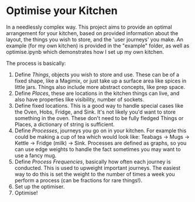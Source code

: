# Optimise your Kitchen
In a needlessly complex way. This project aims to provide an optimal arrangement for your kitchen, based on provided information about the layout, the things you wish to store, and the 'user journeys' you make. An example (for my own kitchen) is provided in the "example" folder, as well as optimise.ipynb which demonstrates how I set up my own kitchen.

The process is basically:
1. Define *Things*, objects you wish to store and use. These can be of a fixed shape, like a Magimix, or just take up a surface area like spices in little jars. Things also include more abstract concepts, like prep space.
2. Define *Places*, these are locations in the kitchen things can live, and also have properties like visibility, number of sockets.
3. Define fixed locations. This is a good way to handle special cases like the Oven, Hobs, Fridge, and Sink. It's not likely you'd want to store something in the oven. These don't need to be fully fledged Things or Places, a dictionary of string is sufficient.
4. Define *Processes*, journeys you go on in your kitchen. For example this could be making a cup of tea which would look like: Teabags -> Mugs -> Kettle -> Fridge (milk) -> Sink. Processes are defined as graphs, so you can use edge weights to handle the fact sometimes you may want to use a fancy mug.
5. Define *Process Frequencies*, basically how often each journey is conducted. This is used to upweight important journeys. The easiest way to do this is set the weight to the number of times a week you perform a process (can be fractions for rare things!).
6. Set up the optimiser.
7. Optimise!